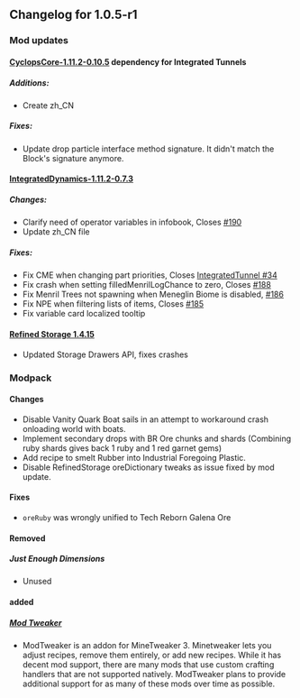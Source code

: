 ## Changelog for 1.0.5-r1

### Mod updates

#### [CyclopsCore-1.11.2-0.10.5](https://minecraft.curseforge.com/projects/cyclops-core/files/2433919) dependency for Integrated Tunnels

##### Additions:

- Create zh_CN

##### Fixes:

- Update drop particle interface method signature. It didn't match the Block's signature anymore.

#### [IntegratedDynamics-1.11.2-0.7.3](https://minecraft.curseforge.com/projects/integrated-dynamics/files/2433929)

##### Changes:

- Clarify need of operator variables in infobook, Closes [#190](https://github.com/CyclopsMC/IntegratedDynamics/issues/190)
- Update zh_CN file

##### Fixes:

- Fix CME when changing part priorities, Closes [IntegratedTunnel #34](https://github.com/CyclopsMC/IntegratedTunnel/sissues/34)
- Fix crash when setting filledMenrilLogChance to zero, Closes [#188](https://github.com/CyclopsMC/IntegratedDynamics/issues/188)
- Fix Menril Trees not spawning when Meneglin Biome is disabled, [#186](https://github.com/CyclopsMC/IntegratedDynamics/issues/186)
- Fix NPE when filtering lists of items, Closes [#185](https://github.com/CyclopsMC/IntegratedDynamics/issues/185)
- Fix variable card localized tooltip

#### [Refined Storage 1.4.15](https://minecraft.curseforge.com/projects/refined-storage/files/2433945)

- Updated Storage Drawers API, fixes crashes

### Modpack

#### Changes

- Disable Vanity Quark Boat sails in an attempt to workaround crash onloading world with boats.
- Implement secondary drops with BR Ore chunks and shards (Combining ruby shards gives back 1 ruby and 1 red garnet gems)
- Add recipe to smelt Rubber into Industrial Foregoing Plastic.
- Disable RefinedStorage oreDictionary tweaks as issue fixed by mod update.

#### Fixes

- `oreRuby` was wrongly unified to Tech Reborn Galena Ore

#### Removed

##### Just Enough Dimensions

- Unused

#### added

##### [Mod Tweaker]()

-  ModTweaker is an addon for MineTweaker 3. Minetweaker lets you adjust recipes, remove them entirely, or add new recipes. While it has decent mod support, there are many mods that use custom crafting handlers that are not supported natively. ModTweaker plans to provide additional support for as many of these mods over time as possible.
